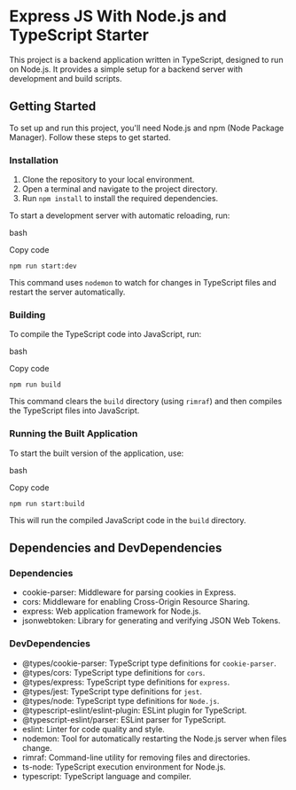 Express JS With Node.js and TypeScript Starter
==========================

This project is a backend application written in TypeScript, designed to run on Node.js. It provides a simple setup for a backend server with development and build scripts.

Getting Started
---------------

To set up and run this project, you'll need Node.js and npm (Node Package Manager). Follow these steps to get started.

### Installation

1.  Clone the repository to your local environment.
2.  Open a terminal and navigate to the project directory.
3.  Run `npm install` to install the required dependencies.

To start a development server with automatic reloading, run:

bash

Copy code

`npm run start:dev`

This command uses `nodemon` to watch for changes in TypeScript files and restart the server automatically.

### Building

To compile the TypeScript code into JavaScript, run:

bash

Copy code

`npm run build`

This command clears the `build` directory (using `rimraf`) and then compiles the TypeScript files into JavaScript.

### Running the Built Application

To start the built version of the application, use:

bash

Copy code

`npm run start:build`

This will run the compiled JavaScript code in the `build` directory.

Dependencies and DevDependencies
--------------------------------

### Dependencies

-   cookie-parser: Middleware for parsing cookies in Express.
-   cors: Middleware for enabling Cross-Origin Resource Sharing.
-   express: Web application framework for Node.js.
-   jsonwebtoken: Library for generating and verifying JSON Web Tokens.

### DevDependencies

-   @types/cookie-parser: TypeScript type definitions for `cookie-parser`.
-   @types/cors: TypeScript type definitions for `cors`.
-   @types/express: TypeScript type definitions for `express`.
-   @types/jest: TypeScript type definitions for `jest`.
-   @types/node: TypeScript type definitions for `Node.js`.
-   @typescript-eslint/eslint-plugin: ESLint plugin for TypeScript.
-   @typescript-eslint/parser: ESLint parser for TypeScript.
-   eslint: Linter for code quality and style.
-   nodemon: Tool for automatically restarting the Node.js server when files change.
-   rimraf: Command-line utility for removing files and directories.
-   ts-node: TypeScript execution environment for Node.js.
-   typescript: TypeScript language and compiler.
